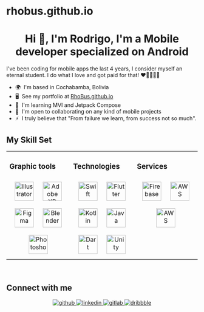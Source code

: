 # rhobus.github.io

<h1 align="center">Hi 👋, I'm Rodrigo, I'm a Mobile developer specialized on Android</h1>

I've been coding for mobile apps the last 4 years, I consider myself an eternal student. I do what I love and got paid for that! ❤️🧑🏽‍💻📱

*   🌍  I'm based in Cochabamba, Bolivia
*   🖥️  See my portfolio at [RhoBus.github.io](http://RhoBus.github.io)
*   🧠  I'm learning MVI and Jetpack Compose
*   🤝  I'm open to collaborating on any kind of mobile projects
*   ⚡  I truly believe that "From failure we learn, from success not so much".

## My Skill Set  
<table><tr><td valign="top" width="33%">



### Graphic tools  
<div align="center">  
<a href="https://www.adobe.com/in/products/illustrator.html" target="_blank"><img style="margin: 10px" src="https://raw.githubusercontent.com/danielcranney/readme-generator/main/public/icons/skills/illustrator-colored.svg" alt="Illustrator" height="50" /></a>    
<a href="https://www.adobe.com/in/products/xd.html" target="_blank"><img style="margin: 10px" src="https://raw.githubusercontent.com/danielcranney/readme-generator/main/public/icons/skills/xd-colored.svg" alt="Adobe XD" height="50" /></a>  
<a href="https://www.figma.com/" target="_blank"><img style="margin: 10px" src="https://raw.githubusercontent.com/danielcranney/readme-generator/main/public/icons/skills/figma-colored.svg" alt="Figma" height="50" /></a>  
<a href="https://www.blender.org/" target="_blank"><img style="margin: 10px" src="https://raw.githubusercontent.com/danielcranney/readme-generator/main/public/icons/skills/blender-colored.svg" alt="Blender" height="50" /></a>  
<a href="https://www.adobe.com/in/products/photoshop.html" target="_blank"><img style="margin: 10px" src="https://profilinator.rishav.dev/skills-assets/photoshop-plain.svg" alt="Photoshop" height="50" /></a>  
</div>

</td><td valign="top" width="33%">



### Technologies  
<div align="center">  
<a href="https://developer.apple.com/swift/" target="_blank"><img style="margin: 10px" src="https://raw.githubusercontent.com/danielcranney/readme-generator/main/public/icons/skills/swift-colored.svg" alt="Swift" height="50" /></a>  
<a href="https://flutter.dev/" target="_blank"><img style="margin: 10px" src="https://profilinator.rishav.dev/skills-assets/flutterio-icon.svg" alt="Flutter" height="50" /></a>  
<a href="https://kotlinlang.org/" target="_blank"><img style="margin: 10px" src="https://profilinator.rishav.dev/skills-assets/kotlinlang-icon.svg" alt="Kotlin" height="50" /></a>  
<a href="https://www.java.com/" target="_blank"><img style="margin: 10px" src="https://profilinator.rishav.dev/skills-assets/java-original-wordmark.svg" alt="Java" height="50" /></a>  
<a href="https://dart.dev/" target="_blank"><img style="margin: 10px" src="https://profilinator.rishav.dev/skills-assets/dartlang-icon.svg" alt="Dart" height="50" /></a>  
<a href="https://unity.com/" target="_blank"><img style="margin: 10px" src="https://profilinator.rishav.dev/skills-assets/unity.png" alt="Unity" height="50" /></a>  
</div>

</td><td valign="top" width="33%">



### Services  
<div align="center">  
<a href="https://firebase.google.com/" target="_blank"><img style="margin: 10px" src="https://profilinator.rishav.dev/skills-assets/firebase.png" alt="Firebase" height="50" /></a>  
<a href="https://aws.amazon.com/" target="_blank"><img style="margin: 10px" src="https://raw.githubusercontent.com/danielcranney/readme-generator/main/public/icons/skills/aws-colored.svg" alt="AWS" height="50" /></a>  
<a href="https://cloud.google.com/" target="_blank"><img style="margin: 10px" src="https://raw.githubusercontent.com/danielcranney/readme-generator/main/public/icons/skills/googlecloud-colored.svg" alt="AWS" height="50" /></a>  
</div>

</td></tr></table>  

<br/>  


## Connect with me  
<div align="center">
<a href="https://github.com/rhobus" target="_blank">
<img src=https://img.shields.io/badge/github-%2324292e.svg?&style=for-the-badge&logo=github&logoColor=white alt=github style="margin-bottom: 5px;" />
</a>
<a href="https://linkedin.com/in/rhobus" target="_blank">
<img src=https://img.shields.io/badge/linkedin-%231E77B5.svg?&style=for-the-badge&logo=linkedin&logoColor=white alt=linkedin style="margin-bottom: 5px;" />
</a>
<a href="https://gitlab.com/rhobus" target="_blank">
<img src=https://img.shields.io/badge/gitlab-330F63.svg?&style=for-the-badge&logo=gitlab&logoColor=white alt=gitlab style="margin-bottom: 5px;" />
</a>
<a href="https://dribbble.com/rbustillosdev" target="_blank">
<img src=https://img.shields.io/badge/dribbble-%23E45285.svg?&style=for-the-badge&logo=dribbble&logoColor=white alt=dribbble style="margin-bottom: 5px;" />
</a>  
</div>  
  

<br/>  
